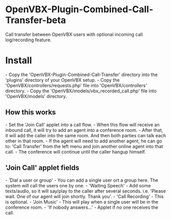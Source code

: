 OpenVBX-Plugin-Combined-Call-Transfer-beta
==========================================
Call transfer between OpenVBX users with optional incoming call log/recording feature. 



<h1>Install</h1>
- Copy the 'OpenVBX-Plugin-Combined-Call-Transfer' directory into the 'plugins' directory of your OpenVBX setup.
- Copy the 'OpenVBX/controllers/requests.php' file into 'OpenVBX/controllers' directory.
- Copy the 'OpenVBX/models/vbx_recorded_call.php' file into 'OpenVBX/models' directory.

<h2>How this works</h2>
- Set the 'Join Call' applet into a call flow.
- When this flow will receive an inbound call, it will try to add an agent into a conference room. 
- After that, it will add the caller into the same room. And then both parties can talk each other in that room.
- If the agent will need to add another agent, he can go to: 'Call Transfer' from the left menu and join another online agent into that call.
- The conference will continue until the caller hangup himself.

<h2>'Join Call' applet fields</h2>
- 'Dial a user or group' - You can add a single user ort a group here. The system will call the users one by one.
- 'Waiting Speech' - Add some texts/audio, so it will say/play to the caller after several seconds. i.e. 'Please wait. One of our agent will join shortly. Thank you'.
- 'Call Recording' - This is optional.
- 'Join Music' - This will play when a single user will be in the conference room.
- 'If nobody answers...' - Applet if no one receives the call.
